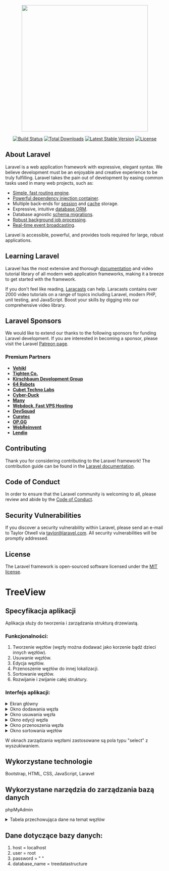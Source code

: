 <p align="center"><a href="https://laravel.com" target="_blank"><img src="https://raw.githubusercontent.com/laravel/art/master/logo-lockup/5%20SVG/2%20CMYK/1%20Full%20Color/laravel-logolockup-cmyk-red.svg" width="400"></a></p>

<p align="center">
<a href="https://travis-ci.org/laravel/framework"><img src="https://travis-ci.org/laravel/framework.svg" alt="Build Status"></a>
<a href="https://packagist.org/packages/laravel/framework"><img src="https://img.shields.io/packagist/dt/laravel/framework" alt="Total Downloads"></a>
<a href="https://packagist.org/packages/laravel/framework"><img src="https://img.shields.io/packagist/v/laravel/framework" alt="Latest Stable Version"></a>
<a href="https://packagist.org/packages/laravel/framework"><img src="https://img.shields.io/packagist/l/laravel/framework" alt="License"></a>
</p>

## About Laravel

Laravel is a web application framework with expressive, elegant syntax. We believe development must be an enjoyable and creative experience to be truly fulfilling. Laravel takes the pain out of development by easing common tasks used in many web projects, such as:

- [Simple, fast routing engine](https://laravel.com/docs/routing).
- [Powerful dependency injection container](https://laravel.com/docs/container).
- Multiple back-ends for [session](https://laravel.com/docs/session) and [cache](https://laravel.com/docs/cache) storage.
- Expressive, intuitive [database ORM](https://laravel.com/docs/eloquent).
- Database agnostic [schema migrations](https://laravel.com/docs/migrations).
- [Robust background job processing](https://laravel.com/docs/queues).
- [Real-time event broadcasting](https://laravel.com/docs/broadcasting).

Laravel is accessible, powerful, and provides tools required for large, robust applications.

## Learning Laravel

Laravel has the most extensive and thorough [documentation](https://laravel.com/docs) and video tutorial library of all modern web application frameworks, making it a breeze to get started with the framework.

If you don't feel like reading, [Laracasts](https://laracasts.com) can help. Laracasts contains over 2000 video tutorials on a range of topics including Laravel, modern PHP, unit testing, and JavaScript. Boost your skills by digging into our comprehensive video library.

## Laravel Sponsors

We would like to extend our thanks to the following sponsors for funding Laravel development. If you are interested in becoming a sponsor, please visit the Laravel [Patreon page](https://patreon.com/taylorotwell).

### Premium Partners

- **[Vehikl](https://vehikl.com/)**
- **[Tighten Co.](https://tighten.co)**
- **[Kirschbaum Development Group](https://kirschbaumdevelopment.com)**
- **[64 Robots](https://64robots.com)**
- **[Cubet Techno Labs](https://cubettech.com)**
- **[Cyber-Duck](https://cyber-duck.co.uk)**
- **[Many](https://www.many.co.uk)**
- **[Webdock, Fast VPS Hosting](https://www.webdock.io/en)**
- **[DevSquad](https://devsquad.com)**
- **[Curotec](https://www.curotec.com/services/technologies/laravel/)**
- **[OP.GG](https://op.gg)**
- **[WebReinvent](https://webreinvent.com/?utm_source=laravel&utm_medium=github&utm_campaign=patreon-sponsors)**
- **[Lendio](https://lendio.com)**

## Contributing

Thank you for considering contributing to the Laravel framework! The contribution guide can be found in the [Laravel documentation](https://laravel.com/docs/contributions).

## Code of Conduct

In order to ensure that the Laravel community is welcoming to all, please review and abide by the [Code of Conduct](https://laravel.com/docs/contributions#code-of-conduct).

## Security Vulnerabilities

If you discover a security vulnerability within Laravel, please send an e-mail to Taylor Otwell via [taylor@laravel.com](mailto:taylor@laravel.com). All security vulnerabilities will be promptly addressed.

## License

The Laravel framework is open-sourced software licensed under the [MIT license](https://opensource.org/licenses/MIT).

# TreeView
## Specyfikacja aplikacji
Aplikacja służy do tworzenia i zarządzania strukturą drzewiastą.

### Funkcjonalności:
  1. Tworzenie węzłów (węzły można dodawać jako korzenie bądź dzieci innych węzłów).
  2. Usuwanie węzłów.
  3. Edycja węzłów.
  4. Przenoszenie węzłów do innej lokalizacji.
  5. Sortowanie węzłów.
  6. Rozwijanie i zwijanie całej struktury.

### Interfejs aplikacji:
  <details>
    <summary>Ekran główny</summary>
    <img width="888" alt="main" src="https://user-images.githubusercontent.com/79647437/173398115-50a5aadd-4c4a-4e49-a634-aaf68babec57.PNG">
  </details>
  
  <details>
    <summary>Okno dodawania węzła</summary>
    <img width="521" alt="add_node" src="https://user-images.githubusercontent.com/79647437/173398840-20c87c79-6096-433b-934b-eb675ac23ce3.PNG">
  </details>
  
  <details>
    <summary>Okno usuwania węzła</summary>
    <img width="461" alt="delete_node" src="https://user-images.githubusercontent.com/79647437/173398907-f3d804b4-4cca-4414-b66b-931e3935201e.PNG">
  </details>
  
  <details>
    <summary>Okno edycji węzła</summary>
    <img width="425" alt="update_node" src="https://user-images.githubusercontent.com/79647437/173399107-7aee84ed-900b-4678-a2b1-5ac62f4055ce.PNG">
  </details>
  
  <details>
    <summary>Okno przenoszenia węzła</summary>
    <img width="440" alt="move_node" src="https://user-images.githubusercontent.com/79647437/173399233-4dfbf9a1-4cf5-450d-a3c2-35dbfd9056c5.PNG">
  </details>
  
  <details>
    <summary>Okno sortowania węzłów</summary>
    <img width="528" alt="sort" src="https://user-images.githubusercontent.com/79647437/173399315-6d65b800-d963-4af2-a32b-dcd5ccba321e.PNG">
  </details>
  
 W oknach zarządzania węzłami zastosowane są pola typu "select" z wyszukiwaniem.

## Wykorzystane technologie
Bootstrap, HTML, CSS, JavaScript, Laravel

## Wykorzystane narzędzia do zarządzania bazą danych
phpMyAdmin

<details>
    <summary>Tabela przechowująca dane na temat węzłów</summary>
    <img width="393" alt="database" src="https://user-images.githubusercontent.com/79647437/173400613-ea361942-705c-48b5-bd76-0db95c1c39b5.PNG">

  </details>
 
## Dane dotyczące bazy danych:
1. host = localhost
2. user = root
3. password = " "
4. database_name = treedatastructure

